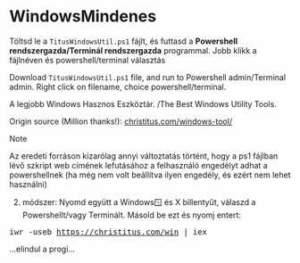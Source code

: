 # WindowsMindenes
Töltsd le a <code>TitusWindowsUtil.ps1</code> fájlt, és futtasd a <b>Powershell rendszergazda/Terminál rendszergazda</b> programmal. Jobb klikk a fájlnéven és powershell/terminal választás

Download <code>TitusWindowsUtil.ps1</code> file, and run to Powershell admin/Terminal admin. Right click on filename, choice powershell/terminal.

A legjobb Windows Hasznos Eszköztár. /The Best Windows Utility Tools.  

Origin source (Million thanks!): <a href="https://christitus.com/windows-tool/" target="_blank">christitus.com/windows-tool/</a>

Note

Az eredeti forráson kizarólag annyi változtatás történt, hogy a ps1 fájlban lévő szkript web címének lefutásához a felhasználó engedélyt adhat a powershellnek (ha még nem volt beállítva ilyen engedély, és ezért nem lehet használni)

2. módszer:
   Nyomd együtt a Windows🪟 és X billentyűt, válaszd a Powershellt/vagy Terminált.
   Másold be ezt és nyomj entert:
   
  <tt> iwr -useb https://christitus.com/win | iex </tt>
  
  ...elindul a progi...
   
